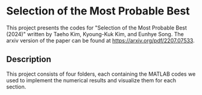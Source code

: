 # Selection of the Most Probable Best

This project presents the codes for "Selection of the Most Probable Best (2024)" written by Taeho Kim, Kyoung-Kuk Kim, and Eunhye Song. The arxiv version of the paper can be found at https://arxiv.org/pdf/2207.07533. 

## Description

This project consists of four folders, each containing the MATLAB codes we used to implement the numerical results and visualize them for each section. 
